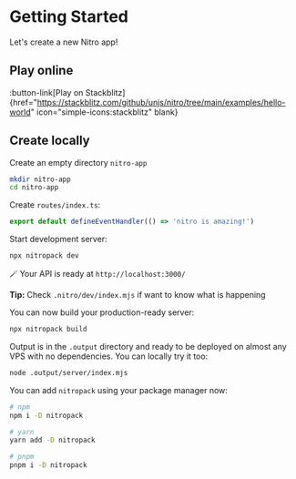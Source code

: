 # Getting Started

Let's create a new Nitro app!

## Play online

:button-link[Play on Stackblitz]{href="https://stackblitz.com/github/unjs/nitro/tree/main/examples/hello-world" icon="simple-icons:stackblitz" blank}

## Create locally

Create an empty directory `nitro-app`

```bash
mkdir nitro-app
cd nitro-app
```

Create `routes/index.ts`:

```ts [routes/index.ts]
export default defineEventHandler(() => 'nitro is amazing!')
```

Start development server:

```bash
npx nitropack dev
```

🪄 Your API is ready at `http://localhost:3000/`

**Tip:** Check `.nitro/dev/index.mjs` if want to know what is happening

You can now build your production-ready server:

```bash
npx nitropack build
````

Output is in the `.output` directory and ready to be deployed on almost any VPS with no dependencies. You can locally try it too:

```bash
node .output/server/index.mjs
```

You can add `nitropack` using your package manager now:

```bash
# npm
npm i -D nitropack

# yarn
yarn add -D nitropack

# pnpm
pnpm i -D nitropack
```
